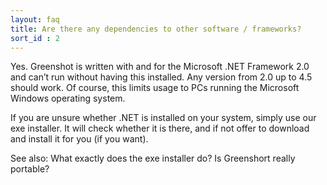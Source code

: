 ```yaml
---
layout: faq
title: Are there any dependencies to other software / frameworks?
sort_id : 2
---
```

Yes. Greenshot is written with and for the Microsoft .NET Framework 2.0 and can’t run without having this installed. Any version from 2.0 up to 4.5 should work. Of course, this limits usage to PCs running the Microsoft Windows operating system.

If you are unsure whether .NET is installed on your system, simply use our exe installer. It will check whether it is there, and if not offer to download and install it for you (if you want).

See also:
What exactly does the exe installer do?
Is Greenshort really portable?